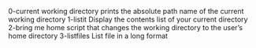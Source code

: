 0-current working directory prints the absolute path name of the current working directory
1-listit Display the contents list of your current directory
2-bring me home script that changes the working directory to the user’s home directory
3-listfiles List file in a long format
